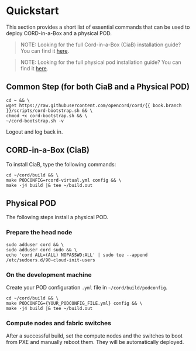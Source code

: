 # Quickstart

This section provides a short list of essential commands that can be
used to deploy CORD-in-a-Box and a physical POD.

>NOTE: Looking for the full Cord-in-a-Box (CiaB) installation guide? You can find it [here](install_ciab.md).

>NOTE: Looking for the full physical pod installation guide? You can find it [here](install_pod.md).

## Common Step (for both CiaB and a Physical POD)
<pre><code>cd ~ && \
wget https://raw.githubusercontent.com/opencord/cord/{{ book.branch }}/scripts/cord-bootstrap.sh && \
chmod +x cord-bootstrap.sh && \
~/cord-bootstrap.sh -v</code></pre>

Logout and log back in.

## CORD-in-a-Box (CiaB)
To install CiaB, type the following commands:

```
cd ~/cord/build && \
make PODCONFIG=rcord-virtual.yml config && \
make -j4 build |& tee ~/build.out
```

## Physical POD
The following steps install a physical POD.

### Prepare the head node

```
sudo adduser cord && \
sudo adduser cord sudo && \
echo 'cord ALL=(ALL) NOPASSWD:ALL' | sudo tee --append /etc/sudoers.d/90-cloud-init-users
```

### On the development machine
Create your POD configuration `.yml` file in `~/cord/build/podconfig`.

```
cd ~/cord/build && \
make PODCONFIG={YOUR_PODCONFIG_FILE.yml} config && \
make -j4 build |& tee ~/build.out
```

### Compute nodes and fabric switches
After a successful build, set the compute nodes and the switches to boot from PXE and manually reboot them. They will be automatically deployed.
